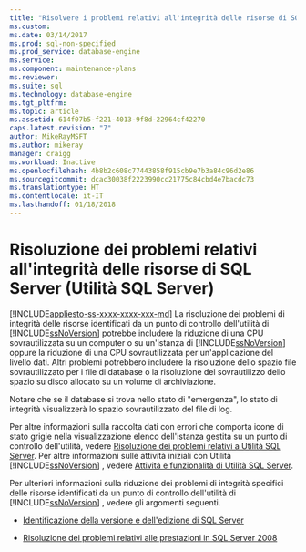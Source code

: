 ```yaml
---
title: "Risolvere i problemi relativi all'integrità delle risorse di SQL Server (Utilità SQL Server) | Microsoft Docs"
ms.custom: 
ms.date: 03/14/2017
ms.prod: sql-non-specified
ms.prod_service: database-engine
ms.service: 
ms.component: maintenance-plans
ms.reviewer: 
ms.suite: sql
ms.technology: database-engine
ms.tgt_pltfrm: 
ms.topic: article
ms.assetid: 614f07b5-f221-4013-9f8d-22964cf42270
caps.latest.revision: "7"
author: MikeRayMSFT
ms.author: mikeray
manager: craigg
ms.workload: Inactive
ms.openlocfilehash: 4b8b2c608c77443858f915cb9e7b3a84c96d2e86
ms.sourcegitcommit: dcac30038f2223990cc21775c84cbd4e7bacdc73
ms.translationtype: HT
ms.contentlocale: it-IT
ms.lasthandoff: 01/18/2018
---
```

# <a name="troubleshoot-sql-server-resource-health-sql-server-utility"></a>Risoluzione dei problemi relativi all'integrità delle risorse di SQL Server (Utilità SQL Server)
[!INCLUDE[appliesto-ss-xxxx-xxxx-xxx-md](../../includes/appliesto-ss-xxxx-xxxx-xxx-md.md)] La risoluzione dei problemi di integrità delle risorse identificati da un punto di controllo dell'utilità di [!INCLUDE[ssNoVersion](../../includes/ssnoversion-md.md)] potrebbe includere la riduzione di una CPU sovrautilizzata su un computer o su un'istanza di [!INCLUDE[ssNoVersion](../../includes/ssnoversion-md.md)] oppure la riduzione di una CPU sovrautilizzata per un'applicazione del livello dati. Altri problemi potrebbero includere la risoluzione dello spazio file sovrautilizzato per i file di database o la risoluzione del sovrautilizzo dello spazio su disco allocato su un volume di archiviazione.  
  
 Notare che se il database si trova nello stato di "emergenza", lo stato di integrità visualizzerà lo spazio sovrautilizzato del file di log.  
  
 Per altre informazioni sulla raccolta dati con errori che comporta icone di stato grigie nella visualizzazione elenco dell'istanza gestita su un punto di controllo dell'utilità, vedere [Risoluzione dei problemi relativi a Utilità SQL Server](http://msdn.microsoft.com/library/f5f47c2a-38ea-40f8-9767-9bc138d14453). Per altre informazioni sulle attività iniziali con Utilità [!INCLUDE[ssNoVersion](../../includes/ssnoversion-md.md)] , vedere [Attività e funzionalità di Utilità SQL Server](../../relational-databases/manage/sql-server-utility-features-and-tasks.md).  
  
 Per ulteriori informazioni sulla riduzione dei problemi di integrità specifici delle risorse identificati da un punto di controllo dell'utilità di [!INCLUDE[ssNoVersion](../../includes/ssnoversion-md.md)] , vedere gli argomenti seguenti.  
  
-   [Identificazione della versione e dell'edizione di SQL Server](http://go.microsoft.com/fwlink/?LinkID=178504)  
  
-   [Risoluzione dei problemi relativi alle prestazioni in SQL Server 2008](http://go.microsoft.com/fwlink/?LinkId=151354)  
  
  
